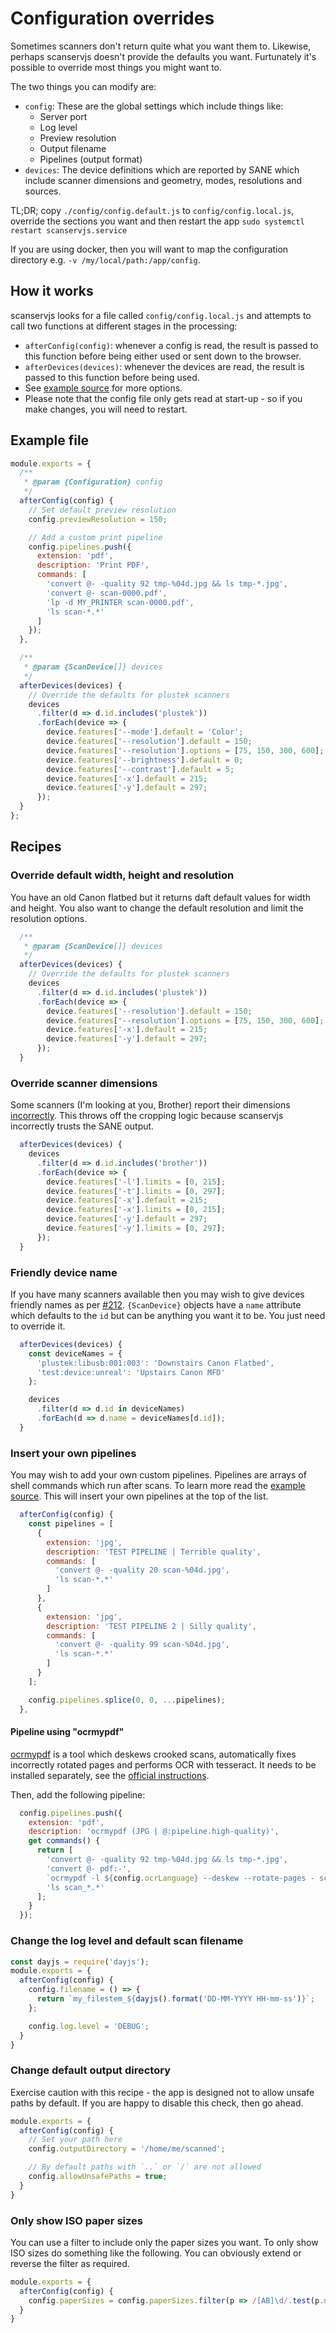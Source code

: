 # Configuration overrides

Sometimes scanners don't return quite what you want them to. Likewise, perhaps
scanservjs doesn't provide the defaults you want. Furtunately it's possible to
override most things you might want to.

The two things you can modify are:
* `config`: These are the global settings which include things like:
  * Server port
  * Log level
  * Preview resolution
  * Output filename
  * Pipelines (output format)
* `devices`: The device definitions which are reported by SANE which include
  scanner dimensions and geometry, modes, resolutions and sources.

TL;DR; copy `./config/config.default.js` to `config/config.local.js`, override
the sections you want and then restart the app
`sudo systemctl restart scanservjs.service`

If you are using docker, then you will want to map the configuration directory
e.g. `-v /my/local/path:/app/config`.

## How it works

scanservjs looks for a file called `config/config.local.js` and attempts to call
two functions at different stages in the processing:
* `afterConfig(config)`: whenever a config is read, the result is passed to this
  function before being either used or sent down to the browser.
* `afterDevices(devices)`: whenever the devices are read, the result is passed
  to this function before being used.
* See [example source](../packages/server/config/config.default.js) for more
  options.
* Please note that the config file only gets read at start-up - so if you make
  changes, you will need to restart.

## Example file

```javascript
module.exports = {
  /**
   * @param {Configuration} config 
   */
  afterConfig(config) {
    // Set default preview resolution
    config.previewResolution = 150;

    // Add a custom print pipeline
    config.pipelines.push({
      extension: 'pdf',
      description: 'Print PDF',
      commands: [
        'convert @- -quality 92 tmp-%04d.jpg && ls tmp-*.jpg',
        'convert @- scan-0000.pdf',
        'lp -d MY_PRINTER scan-0000.pdf',
        'ls scan-*.*'
      ]
    });
  },

  /**
   * @param {ScanDevice[]} devices 
   */
  afterDevices(devices) {
    // Override the defaults for plustek scanners
    devices
      .filter(d => d.id.includes('plustek'))
      .forEach(device => {
        device.features['--mode'].default = 'Color';
        device.features['--resolution'].default = 150;
        device.features['--resolution'].options = [75, 150, 300, 600];
        device.features['--brightness'].default = 0;
        device.features['--contrast'].default = 5;
        device.features['-x'].default = 215;
        device.features['-y'].default = 297;  
      });
  }
};
```

## Recipes

### Override default width, height and resolution

You have an old Canon flatbed but it returns daft default values for width and
height. You also want to change the default resolution and limit the resolution
options.

```javascript
  /**
   * @param {ScanDevice[]} devices 
   */
  afterDevices(devices) {
    // Override the defaults for plustek scanners
    devices
      .filter(d => d.id.includes('plustek'))
      .forEach(device => {
        device.features['--resolution'].default = 150;
        device.features['--resolution'].options = [75, 150, 300, 600];
        device.features['-x'].default = 215;
        device.features['-y'].default = 297;
      });
  }
```

### Override scanner dimensions

Some scanners (I'm looking at you, Brother) report their dimensions
[incorrectly](https://github.com/sbs20/scanservjs/issues/103). This throws off
the cropping logic because scanservjs incorrectly trusts the SANE output.

```javascript
  afterDevices(devices) {
    devices
      .filter(d => d.id.includes('brother'))
      .forEach(device => {
        device.features['-l'].limits = [0, 215];
        device.features['-t'].limits = [0, 297];
        device.features['-x'].default = 215;
        device.features['-x'].limits = [0, 215];
        device.features['-y'].default = 297;
        device.features['-y'].limits = [0, 297];
      });
  }
```

### Friendly device name

If you have many scanners available then you may wish to give devices friendly
names as per [#212](https://github.com/sbs20/scanservjs/issues/212).
`{ScanDevice}` objects have a `name` attribute which defaults to the `id` but
can be anything you want it to be. You just need to override it.

```javascript
  afterDevices(devices) {
    const deviceNames = {
      'plustek:libusb:001:003': 'Downstairs Canon Flatbed',
      'test:device:unreal': 'Upstairs Canon MFD'
    };

    devices
      .filter(d => d.id in deviceNames)
      .forEach(d => d.name = deviceNames[d.id]);
  }
```

### Insert your own pipelines

You may wish to add your own custom pipelines. Pipelines are arrays of shell
commands which run after scans. To learn more read the
[example source](../packages/server/config/config.default.js). This will insert
your own pipelines at the top of the list.

```javascript
  afterConfig(config) {
    const pipelines = [
      {
        extension: 'jpg',
        description: 'TEST PIPELINE | Terrible quality',
        commands: [
          'convert @- -quality 20 scan-%04d.jpg',
          'ls scan-*.*'
        ]
      },
      {
        extension: 'jpg',
        description: 'TEST PIPELINE 2 | Silly quality',
        commands: [
          'convert @- -quality 99 scan-%04d.jpg',
          'ls scan-*.*'
        ]
      }
    ];

    config.pipelines.splice(0, 0, ...pipelines);
  },
```

#### Pipeline using "ocrmypdf"
[ocrmypdf](https://github.com/jbarlow83/OCRmyPDF) is a tool which deskews
crooked scans, automatically fixes incorrectly rotated pages and performs OCR
with tesseract. It needs to be installed separately, see the
[official instructions](https://ocrmypdf.readthedocs.io/en/latest/installation.html).

Then, add the following pipeline:
```javascript
  config.pipelines.push({
    extension: 'pdf',
    description: 'ocrmypdf (JPG | @:pipeline.high-quality)',
    get commands() {
      return [
        'convert @- -quality 92 tmp-%04d.jpg && ls tmp-*.jpg',
        'convert @- pdf:-',
        `ocrmypdf -l ${config.ocrLanguage} --deskew --rotate-pages - scan_0000.pdf`,
        'ls scan_*.*'
      ];
    }
  });
```

### Change the log level and default scan filename

```javascript
const dayjs = require('dayjs');
module.exports = {
  afterConfig(config) {
    config.filename = () => {
      return `my_filestem_${dayjs().format('DD-MM-YYYY HH-mm-ss')}`;
    };

    config.log.level = 'DEBUG';
  }
}
```

### Change default output directory

Exercise caution with this recipe - the app is designed not to allow unsafe
paths by default. If you are happy to disable this check, then go ahead.

```javascript
module.exports = {
  afterConfig(config) {
    // Set your path here
    config.outputDirectory = '/home/me/scanned';

    // By default paths with `..` or `/` are not allowed
    config.allowUnsafePaths = true;
  }
}
```

### Only show ISO paper sizes

You can use a filter to include only the paper sizes you want. To only show ISO
sizes do something like the following. You can obviously extend or reverse the
filter as required.

```javascript
module.exports = {
  afterConfig(config) {
    config.paperSizes = config.paperSizes.filter(p => /[AB]\d/.test(p.name));
  }
}
```